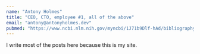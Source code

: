 ```yaml
---
name: "Antony Holmes"
title: "CEO, CTO, employee #1, all of the above"
email: "antony@antonyholmes.dev"
pubmed: "https://www.ncbi.nlm.nih.gov/myncbi/1J71b9Dlf-hAd/bibliography/public/"
---
```


I write most of the posts here because this is my site.
